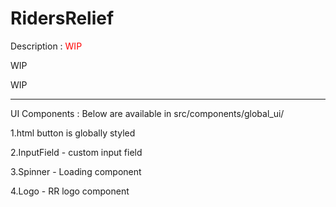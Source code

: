 <h1>RidersRelief</h1>

Description : <span style="color:red">WIP</span>

WIP

WIP

***

UI Components :
Below are available in src/components/global_ui/

1.html button is globally styled

2.InputField - custom input field

3.Spinner - Loading component

4.Logo - RR logo component
